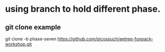 # using branch to hold different phase.

## git clone example

git clone -b phase-seven https://github.com/picospuch/eetree-funpack-workshop.git


